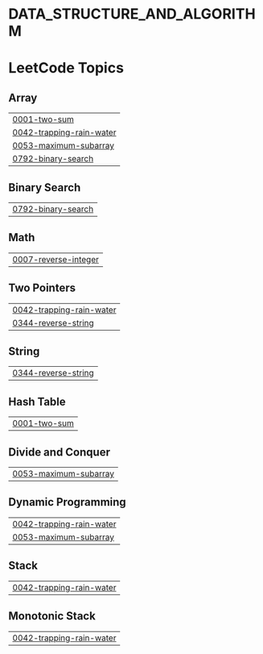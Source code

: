 # DATA_STRUCTURE_AND_ALGORITHM
<!---LeetCode Topics Start-->
# LeetCode Topics
## Array
|  |
| ------- |
| [0001-two-sum](https://github.com/dukarevaishnavi/DATA_STRUCTURE_AND_ALGORITHM/tree/master/0001-two-sum) |
| [0042-trapping-rain-water](https://github.com/dukarevaishnavi/DATA_STRUCTURE_AND_ALGORITHM/tree/master/0042-trapping-rain-water) |
| [0053-maximum-subarray](https://github.com/dukarevaishnavi/DATA_STRUCTURE_AND_ALGORITHM/tree/master/0053-maximum-subarray) |
| [0792-binary-search](https://github.com/dukarevaishnavi/DATA_STRUCTURE_AND_ALGORITHM/tree/master/0792-binary-search) |
## Binary Search
|  |
| ------- |
| [0792-binary-search](https://github.com/dukarevaishnavi/DATA_STRUCTURE_AND_ALGORITHM/tree/master/0792-binary-search) |
## Math
|  |
| ------- |
| [0007-reverse-integer](https://github.com/dukarevaishnavi/DATA_STRUCTURE_AND_ALGORITHM/tree/master/0007-reverse-integer) |
## Two Pointers
|  |
| ------- |
| [0042-trapping-rain-water](https://github.com/dukarevaishnavi/DATA_STRUCTURE_AND_ALGORITHM/tree/master/0042-trapping-rain-water) |
| [0344-reverse-string](https://github.com/dukarevaishnavi/DATA_STRUCTURE_AND_ALGORITHM/tree/master/0344-reverse-string) |
## String
|  |
| ------- |
| [0344-reverse-string](https://github.com/dukarevaishnavi/DATA_STRUCTURE_AND_ALGORITHM/tree/master/0344-reverse-string) |
## Hash Table
|  |
| ------- |
| [0001-two-sum](https://github.com/dukarevaishnavi/DATA_STRUCTURE_AND_ALGORITHM/tree/master/0001-two-sum) |
## Divide and Conquer
|  |
| ------- |
| [0053-maximum-subarray](https://github.com/dukarevaishnavi/DATA_STRUCTURE_AND_ALGORITHM/tree/master/0053-maximum-subarray) |
## Dynamic Programming
|  |
| ------- |
| [0042-trapping-rain-water](https://github.com/dukarevaishnavi/DATA_STRUCTURE_AND_ALGORITHM/tree/master/0042-trapping-rain-water) |
| [0053-maximum-subarray](https://github.com/dukarevaishnavi/DATA_STRUCTURE_AND_ALGORITHM/tree/master/0053-maximum-subarray) |
## Stack
|  |
| ------- |
| [0042-trapping-rain-water](https://github.com/dukarevaishnavi/DATA_STRUCTURE_AND_ALGORITHM/tree/master/0042-trapping-rain-water) |
## Monotonic Stack
|  |
| ------- |
| [0042-trapping-rain-water](https://github.com/dukarevaishnavi/DATA_STRUCTURE_AND_ALGORITHM/tree/master/0042-trapping-rain-water) |
<!---LeetCode Topics End-->